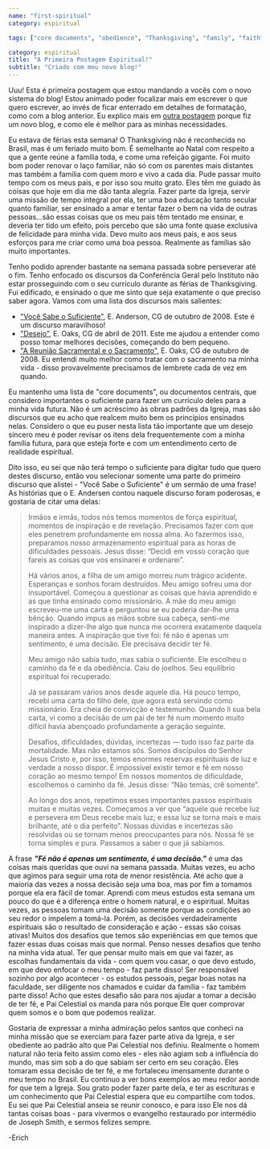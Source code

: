 ```yaml
---
name: "first-spiritual"
category: espiritual

tags: ["core documents", "obedience", "Thanksgiving", "family", "faith"]

category: espiritual
title: "A Primeira Postagem Espiritual!"
subtitle: "Criado com meu novo blog!"
---
```


Uuu! Esta é primeira postagem que estou mandando a vocês com o novo sistema do blog! Estou animado poder focalizar mais em escrever o que quero escrever, ao invés de ficar enterrado em detalhes de formatação, como com a blog anterior. Eu explico mais em [outra postagem](/2014/11/composicao-e-digitacao) porque fiz um novo blog, e como ele é melhor para as minhas necessidades.

Eu estava de férias esta semana! O Thanksgiving não é reconhecida no Brasil, mas é um feriado muito bom. É semelhante ao Natal com respeito a que a gente reúne a família toda, e come uma refeição gigante. Foi muito bom poder renovar o laço familiar, não só com os parentes mais distantes mas também a família com quem moro e vivo a cada dia. Pude passar muito tempo com os meus pais, e por isso sou muito grato. Eles têm me guiado às coisas que hoje em dia me dão tanta alegria. Fazer parte da Igreja, servir uma missão de tempo integral por ela, ter uma boa educação tanto secular quanto familiar, ser ensinado a amar e tentar fazer o bem na vida de outras pessoas...são essas coisas que os meu pais têm tentado me ensinar, e deveria ter tido um efeito, pois percebo que são uma fonte quase exclusiva de felicidade para minha vida. Devo muito aos meus pais, e aos seus esforços para me criar como uma boa pessoa. Realmente as famílias são muito importantes.

Tenho podido aprender bastante na semana passada sobre perseverar até o fim. Tenho enfocado os discursos da Conferência Geral pelo Instituto não estar prosseguindo com o seu currículo durante as férias de Thanksgiving. Fui edificado, e ensinado o que me sinto que seja exatamente o que preciso saber agora. Vamos com uma lista dos discursos mais salientes:

* ["Você Sabe o Suficiente"](https://www.lds.org/general-conference/2008/10/you-know-enough?lang=por), E. Anderson, CG de outubro de 2008. Este é um discurso maravilhoso!
* ["Desejo"](https://www.lds.org/general-conference/2011/04/desire?lang=por), E. Oaks, CG de abril de 2011. Este me ajudou a entender como posso tomar melhores decisões, começando do bem pequeno.
* ["A Reunião Sacramental e o Sacramento"](https://www.lds.org/general-conference/2008/10/sacrament-meeting-and-the-sacrament?lang=por), E. Oaks, CG de outubro de 2008. Eu entendi muito melhor como tratar com o sacramento na minha vida - disso provavelmente precisamos de lembrete cada de vez em quando.

Eu mantenho uma lista de "core documents", ou documentos centrais, que considero importantes o suficiente para fazer um currículo deles para a minha vida futura. Não é um acréscimo às obras padrões da Igreja, mas são discursos que eu acho que realcem muito bem os princípios ensinados nelas. Considero o que eu puser nesta lista tão importante que um desejo sincero meu é poder revisar os itens dela frequentemente com a minha família futura, para que esteja forte e com um entendimento certo de realidade espiritual.

Dito isso, eu sei que não terá tempo o suficiente para digitar tudo que quero destes discurso, então vou selecionar somente uma parte do primeiro discurso que alistei - "Você Sabe o Suficiente" é um sermão de uma frase! As histórias que o E. Andersen contou naquele discurso foram poderosas, e gostaria de citar uma delas:

> Irmãos e irmãs, todos nós temos momentos de força espiritual, momentos de inspiração e de revelação. Precisamos fazer com que eles penetrem profundamente em nossa alma. Ao fazermos isso, preparamos nosso armazenamento espiritual para as horas de dificuldades pessoais. Jesus disse: “Decidi em vosso coração que fareis as coisas que vos ensinarei e ordenarei”.
>
> Há vários anos, a filha de um amigo morreu num trágico acidente. Esperanças e sonhos foram destruídos. Meu amigo sofreu uma dor insuportável. Começou a questionar as coisas que havia aprendido e as que tinha ensinado como missionário. A mãe do meu amigo escreveu-me uma carta e perguntou se eu poderia dar-lhe uma bênção. Quando impus as mãos sobre sua cabeça, senti-me inspirado a dizer-lhe algo que nunca me ocorrera exatamente daquela maneira antes. A inspiração que tive foi: fé não é apenas um sentimento, é uma decisão. Ele precisava decidir ter fé.
>
> Meu amigo não sabia tudo, mas sabia o suficiente. Ele escolheu o caminho da fé e da obediência. Caiu de joelhos. Seu equilíbrio espiritual foi recuperado.
>
> Já se passaram vários anos desde aquele dia. Há pouco tempo, recebi uma carta do filho dele, que agora está servindo como missionário. Era cheia de convicção e testemunho. Quando li sua bela carta, vi como a decisão de um pai de ter fé num momento muito difícil havia abençoado profundamente a geração seguinte.
>
> Desafios, dificuldades, dúvidas, incertezas — tudo isso faz parte da mortalidade. Mas não estamos sós. Somos discípulos do Senhor Jesus Cristo e, por isso, temos enormes reservas espirituais de luz e verdade a nosso dispor. É impossível existir temor e fé em nosso coração ao mesmo tempo! Em nossos momentos de dificuldade, escolhemos o caminho da fé. Jesus disse: “Não temas, crê somente”.
>
> Ao longo dos anos, repetimos esses importantes passos espirituais muitas e muitas vezes. Começamos a ver que “aquele que recebe luz e persevera em Deus recebe mais luz; e essa luz se torna mais e mais brilhante, até o dia perfeito”. Nossas dúvidas e incertezas são resolvidas ou se tornam menos preocupantes para nós. Nossa fé se torna simples e pura. Passamos a saber o que já sabíamos.

A frase ***"Fé não é apenas um sentimento, é uma decisão."*** é uma das coisas mais queridas que ouvi na semana passada. Muitas vezes, eu acho que agimos para seguir uma rota de menor resistência. Até acho que a maioria das vezes a nossa decisão seja uma boa, mas por fim a tomamos porque ela era fácil de tomar. Aprendi com meus estudos esta semana um pouco do que é a diferença entre o homem natural, e o espiritual. Muitas vezes, as pessoas tomam uma decisão somente porque as condições ao seu redor o impelem a tomá-la. Porém, as decisões verdadeiramente espirituais são o resultado de consideração e ação - essas são coisas ativas! Muitos dos desafios que temos são experiências em que temos que fazer essas duas coisas mais que normal. Penso nesses desafios que tenho na minha vida atual. Ter que pensar muito mais em que vai fazer, as escolhas fundamentais da vida - com quem vou casar, o que devo estudo, em que devo enfocar o meu tempo - faz parte disso! Ser responsável sozinho por algo acontecer - os estudos pessoais, pegar boas notas na faculdade, ser diligente nos chamados e cuidar da família - faz também parte disso! Acho que estes desafio são para nos ajudar a tomar a decisão de ter fé, e Pai Celestial os manda para nós porque Ele quer comprovar quem somos e o bom que podemos realizar.

Gostaria de expressar a minha admiração pelos santos que conheci na minha missão que se exerciam para fazer parte ativa da Igreja, e ser obediente ao padrão alto que Pai Celestial nos definiu. Realmente o homem natural não teria feito assim como eles - eles não agiam sob a influência do mundo, mas sim sob a do que sabiam ser certo em seu coração. Eles tomaram essa decisão de ter fé, e me fortaleceu imensamente durante o meu tempo no Brasil. Eu continuo a ver bons exemplos ao meu redor aonde for que tem a Igreja. Sou grato poder fazer parte dela, e ter as escrituras e um conhecimento que Pai Celestial espera que eu compartilhe com todos. Eu sei que Pai Celestial anseia se reunir conosco, e para isso Ele nos dá tantas coisas boas - para vivermos o evangelho restaurado por intermédio de Joseph Smith, e sermos felizes sempre.

 -Erich